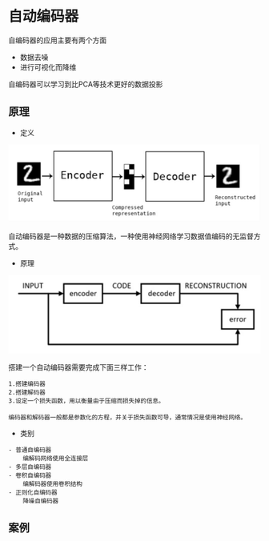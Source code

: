 # 自动编码器

自编码器的应用主要有两个方面

- 数据去噪
- 进行可视化而降维

自编码器可以学习到比PCA等技术更好的数据投影

## 原理

- 定义

<img src="images/自动编码器.png" alt="自动编码器" style="zoom:50%;" />

自动编码器是一种数据的压缩算法，一种使用神经网络学习数据值编码的无监督方式。

- 原理

![构建自编码器思路](images/构建自编码器思路.png)

搭建一个自动编码器需要完成下面三样工作：
```
1.搭建编码器
2.搭建解码器
3.设定一个损失函数，用以衡量由于压缩而损失掉的信息。

编码器和解码器一般都是参数化的方程，并关于损失函数可导，通常情况是使用神经网络。
```
- 类别
```
- 普通自编码器
    编解码网络使用全连接层
- 多层自编码器
- 卷积自编码器
    编解码器使用卷积结构
- 正则化自编码器
    降噪自编码器
```
## 案例

